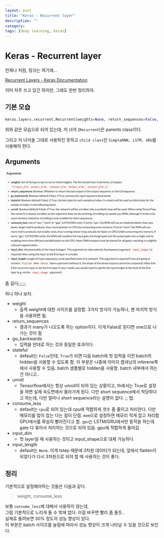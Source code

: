 ```yaml
---
layout: post
title: "Keras - Recurrent layer"
description: ""
category:
tags: [deep learning, keras]
---
```

# Keras  - Recurrent layer

언제나 처럼, 링크는 여기에…

[Recurrent Layers - Keras Documentation](https://keras.io/layers/recurrent/)

이미 자주 쓰고 있긴 하지만, 그래도 한번 정리하자.

## 기본 모습
```python
keras.layers.recurrent.Recurrent(weights=None, return_sequences=False, go_backwards=False, stateful=False, unroll=False, consume_less='cpu', input_dim=None, input_length=None)
```

위와 같은 모습으로 되어 있는데, 저 녀석 (`Recurrent`)은 parents class이다. 

그리고 저 녀석을 그대로 사용하진 못하고 `child class`인 `SimpleRNN, LSTM, GRU`를 사용해야 한다.




## Arguments
![](/assets/Keras_-_Recurrent_layer/D276F17D-5DE2-4C9B-873E-63D1C7676443.png)

좀 길다;;;;;;

하나 하나 보자.

* weight
	* 출력 weight에 대한 사이즈를 설정함. 3가지 방식이 가능하나, 맨 마지막 방식을 사용하면 됨.
* return_sequences
	* 결과가 many가 나오도록 하는 option이다. 이게 False로 된다면 one으로 나가는 것이 됨
* go_backwards
	* 입력을 반대로 하는 것과 동일한 효과이다.
* stateful
	* default는 `False`인데, `True`가 되면 다음 batch에 첫 임력을 이전 batch의 hidden을 사용할 수 있도록 함. 이 부분은 나중에 이미지 캡셔닝의 inferene쪽에서 사용할 수 있음. batch 샘플별로 hidden을 사용함. batch 내부에서 하는건 아니고..
* unroll
	* Tensorflow에서는 항상 unroll이 되어 있는 상황이고,  th에서는 True로 설정을 하면 실제 속도면에서 올라가게 된다. 다만 short sequence에서 적당하다고 하는데, 다만 얼마나 short sequence라는 설명이 없다. ;; 떱.
* consume_less
	* default는 `cpu`로 되어 있는데  cpu에 적합하게 갯수 좀 줄이고 처리한다. 다만 메모리를 많이 잡는 다는 점이 단점.  `mem`으로 설정하면 메모리 적게 잡고 처리함 GPU에서를 확실히 빨라진다고 함. `gpu`는 LSTM/GRU에서만 동작을 하는데 gate 다 묶어서 처리하는 것으로 되어 있음. gpu에 적합하게 돌아감.
* input_dim
	* 첫 layer일 때 사용하는 것이고 input_shape으로 대체 가능하다.
* input_length
	* default는 `None`. 이게 tstep 때문에 3차원 데이터가 되는데, 앞에서 flatten이 되었다가 다시 3차원으로 되야 할 때 사용하는 것이 좋다.

## 정리	
기본적으로 설정해야하는 것들은 다음과 같다.

> weight, consume_less  

보통 `consume_less`에 대해서 사용하지 않는데,   
그럼 기본적으로 느리게 돌 수 밖에 없다. 이걸 바꾸면 빨리 좀 돌듯..  
실제로 돌려보면 30% 정도의 성능 향상이 있다.   
이 부분은 batch 사이즈를 늘림에 따라서 성능 향상이 크게 나타날 수 있을 것으로 보인다.  





